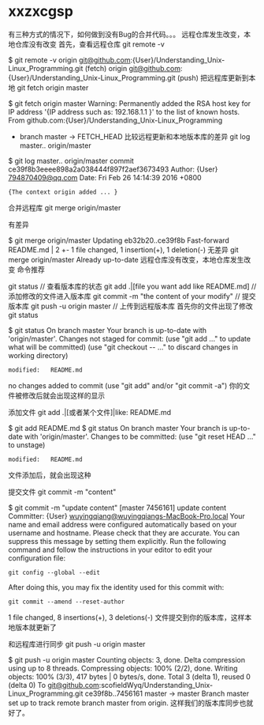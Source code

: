 # xxzxcgsp
有三种方式的情况下，如何做到没有Bug的合并代码。。。
远程仓库发生改变，本地仓库没有改变
首先，查看远程仓库 git remote -v


$ git remote -v
origin	git@github.com:{User}/Understanding_Unix-Linux_Programming.git (fetch)
origin	git@github.com:{User}/Understanding_Unix-Linux_Programming.git (push)
把远程库更新到本地 git fetch origin master


$ git fetch origin master
Warning: Permanently added the RSA host key for IP address '{IP address such as: 192.168.1.1 }' to the list of known hosts.
From github.com:{User}/Understanding_Unix-Linux_Programming
 * branch            master     -> FETCH_HEAD
比较远程更新和本地版本库的差异 git log master.. origin/master


$ git log master.. origin/master
commit ce39f8b3eeee898a2a038444f897f2aef3673493
Author: {User} <794870409@qq.com>
Date:   Fri Feb 26 14:14:39 2016 +0800

    {The context origin added ... }
合并远程库 git merge origin/master

有差异


$ git merge origin/master
Updating eb32b20..ce39f8b
Fast-forward
 README.md | 2 +-
 1 file changed, 1 insertion(+), 1 deletion(-)
无差异
 git merge origin/master
Already up-to-date
远程仓库没有改变，本地仓库发生改变
命令推荐


git status // 查看版本库的状态
git add .|[file you want add like README.md] // 添加修改的文件进入版本库
git commit -m "the content of your modify" // 提交版本库
git push -u origin master // 上传到远程版本库
首先你的文件出现了修改 git status

$ git status
On branch master
Your branch is up-to-date with 'origin/master'.
Changes not staged for commit:
  (use "git add <file>..." to update what will be committed)
  (use "git checkout -- <file>..." to discard changes in working directory)

	modified:   README.md

no changes added to commit (use "git add" and/or "git commit -a")
你的文件被修改后就会出现这样的显示

添加文件 git add .|[或者某个文件]|like: README.md

$ git add README.md
$ git status
On branch master
Your branch is up-to-date with 'origin/master'.
Changes to be committed:
  (use "git reset HEAD <file>..." to unstage)

	modified:   README.md
文件添加后，就会出现这种

提交文件 git commit -m "content"

$ git commit -m "update content"
[master 7456161] update content
 Committer: {User} <wuyingqiang@wuyingqiangs-MacBook-Pro.local>
Your name and email address were configured automatically based
on your username and hostname. Please check that they are accurate.
You can suppress this message by setting them explicitly. Run the
following command and follow the instructions in your editor to edit
your configuration file:

    git config --global --edit

After doing this, you may fix the identity used for this commit with:

    git commit --amend --reset-author

 1 file changed, 8 insertions(+), 3 deletions(-)
文件提交到你的版本库，这样本地版本就更新了

和远程库进行同步 git push -u origin master

$ git push -u origin master
Counting objects: 3, done.
Delta compression using up to 8 threads.
Compressing objects: 100% (2/2), done.
Writing objects: 100% (3/3), 417 bytes | 0 bytes/s, done.
Total 3 (delta 1), reused 0 (delta 0)
To git@github.com:scofieldWyq/Understanding_Unix-Linux_Programming.git
   ce39f8b..7456161  master -> master
Branch master set up to track remote branch master from origin.
这样我们的版本库同步也就好了。
